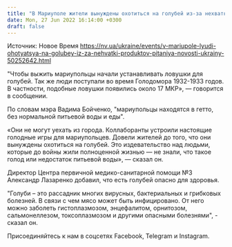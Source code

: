 ```yaml
---
title: "В Мариуполе жители вынуждены охотиться на голубей из-за нехватки продуктов питания — горсовет"
date: Mon, 27 Jun 2022 16:14:00 +0300
draft: false
---
```

Источник: Новое Время https://nv.ua/ukraine/events/v-mariupole-lyudi-ohotyatsya-na-golubey-iz-za-nehvatki-produktov-pitaniya-novosti-ukrainy-50252642.html


"Чтобы выжить мариупольцы начали устанавливать ловушки для голубей. Так же люди поступали во время Голодомора 1932-1933 годов. В частности, подобные ловушки появились около 17 МКР», — говорится в сообщении.

По словам мэра Вадима Бойченко, "мариупольцы находятся в гетто, без нормальной питьевой воды и еды".

«Они не могут уехать из города. Коллаборанты устроили настоящие голодные игры для мариупольцев. Довели жителей до того, что они вынуждены охотиться на голубей. Это издевательство над людьми, которые до войны жили полноценной жизнью — не знали, что такое голод или недостаток питьевой воды», — сказал он.

Директор Центра первичной медико-санитарной помощи №3 Александр Лазаренко добавил, что есть голубей опасно для здоровья.

"Голуби – это рассадник многих вирусных, бактериальных и грибковых болезней. В связи с чем мясо может быть инфицировано. От него можно заболеть гистоплазмозом, энцефалитом, орнитозом, сальмонеллезом, токсоплазмозом и другими опасными болезнями", - сказал он. 

Присоединяйтесь к нам в соцсетях Facebook, Telegram и Instagram.
